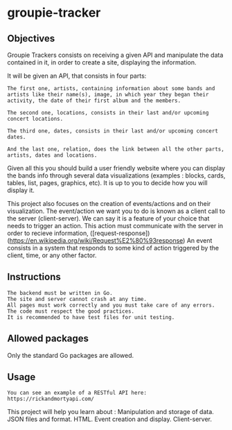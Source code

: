 # groupie-tracker


## Objectives
Groupie Trackers consists on receiving a given API and manipulate the data contained in it, in order to create a site, displaying the information.

It will be given an API, that consists in four parts:

    The first one, artists, containing information about some bands and artists like their name(s), image, in which year they began their activity, the date of their first album and the members.

    The second one, locations, consists in their last and/or upcoming concert locations.

    The third one, dates, consists in their last and/or upcoming concert dates.

    And the last one, relation, does the link between all the other parts, artists, dates and locations.


Given all this you should build a user friendly website where you can display the bands info through several data visualizations (examples : blocks, cards, tables, list, pages, graphics, etc). It is up to you to decide how you will display it.


This project also focuses on the creation of events/actions and on their visualization.
    The event/action we want you to do is known as a client call to the server (client-server). We can say it is a feature of your choice that needs to trigger an action. This action must communicate with the server in order to recieve information, ([request-response])(https://en.wikipedia.org/wiki/Request%E2%80%93response)
    An event consists in a system that responds to some kind of action triggered by the client, time, or any other factor.


## Instructions
    The backend must be written in Go.
    The site and server cannot crash at any time.
    All pages must work correctly and you must take care of any errors.
    The code must respect the good practices.
    It is recommended to have test files for unit testing.

## Allowed packages
Only the standard Go packages are allowed.

## Usage

    You can see an example of a RESTful API here: https://rickandmortyapi.com/

This project will help you learn about :
    Manipulation and storage of data.
    JSON files and format.
    HTML.
    Event creation and display.
    Client-server.
